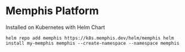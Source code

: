 # Memphis Platform
Installed on Kubernetes with Helm Chart

`
helm repo add memphis https://k8s.memphis.dev/helm/memphis
helm install my-memphis memphis --create-namespace --namespace memphis
`
